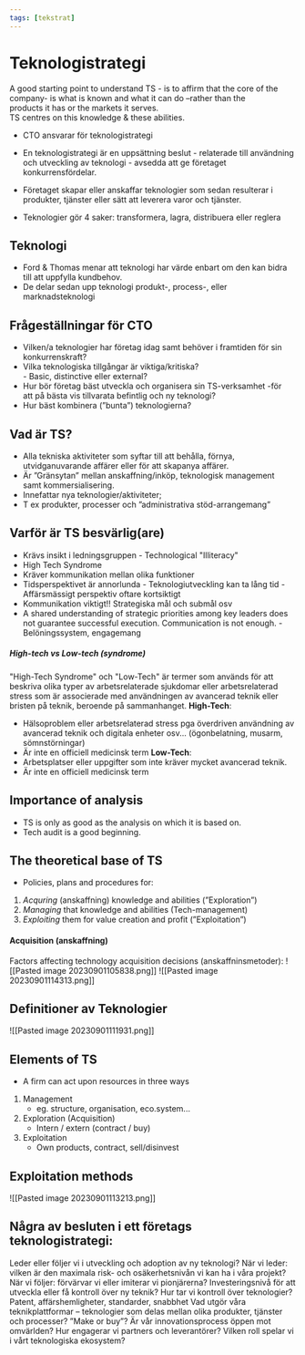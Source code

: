 ```yaml
---
tags: [tekstrat]
---
```

# Teknologistrategi
A good starting point to understand TS - is to affirm that the core of the  
company- is what is known and what it can do –rather than the  
products it has or the markets it serves.  
TS centres on this knowledge & these abilities.

- CTO ansvarar för teknologistrategi

- En teknologistrategi är en uppsättning beslut - relaterade till användning och utveckling av teknologi - avsedda att ge företaget konkurrensfördelar. 
- Företaget skapar eller anskaffar teknologier som sedan resulterar i produkter, tjänster eller sätt att leverera varor och tjänster. 
- Teknologier gör 4 saker: transformera, lagra, distribuera eller reglera

## Teknologi
- Ford & Thomas menar att teknologi har värde enbart om den kan bidra till att uppfylla kundbehov. 
- De delar sedan upp teknologi produkt-, process-, eller marknadsteknologi

## Frågeställningar för CTO
- Vilken/a teknologier har företag idag samt behöver i framtiden för sin  
konkurrenskraft?  
- Vilka teknologiska tillgångar är viktiga/kritiska?  
		- Basic, distinctive eller external?
- Hur bör företag bäst utveckla och organisera sin TS-verksamhet -för  
att på bästa vis tillvarata befintlig och ny teknologi?  
- Hur bäst kombinera (”bunta”) teknologierna?  

## Vad är TS?  
- Alla tekniska aktiviteter som syftar till att behålla, förnya,  
utvidganuvarande affärer eller för att skapanya affärer.  
- Är ”Gränsytan” mellan anskaffning/inköp, teknologisk management  
samt kommersialisering.  
- Innefattar nya teknologier/aktiviteter;  
- T ex produkter, processer och ”administrativa stöd-arrangemang”

## Varför är TS besvärlig(are)
- Krävs insikt i ledningsgruppen - Technological "Illiteracy"
- High Tech Syndrome
- Kräver kommunikation mellan olika funktioner
- Tidsperspektivet är annorlunda
		- Teknologiutveckling kan ta lång tid
		- Affärsmässigt perspektiv oftare kortsiktigt
- Kommunikation viktigt!! Strategiska mål och submål osv
- A shared understanding of strategic priorities among key leaders does not guarantee successful execution. Communication is not enough.
	  - Belöningssystem, engagemang

##### High-tech vs Low-tech (syndrome)
"High-Tech Syndrome" och "Low-Tech" är termer som används för att beskriva olika typer av arbetsrelaterade sjukdomar eller arbetsrelaterad stress som är associerade med användningen av avancerad teknik eller bristen på teknik, beroende på sammanhanget.
**High-Tech**:
- Hälsoproblem eller arbetsrelaterad stress pga överdriven användning av avancerad teknik och digitala enheter osv... (ögonbelatning, musarm, sömnstörningar)
- Är inte en officiell medicinsk term
**Low-Tech**:
- Arbetsplatser eller uppgifter som inte kräver mycket avancerad teknik.
- Är inte en officiell medicinsk term

## Importance of analysis
- TS is only as good as the analysis on which it is based on.
- Tech audit is a good beginning. 

## The theoretical base of TS
- Policies, plans and procedures for:
1. *Acquring* (anskaffning) knowledge and abilities (”Exploration”) 
2. *Managing* that knowledge and abilities (Tech-management)
3. *Exploiting* them for value creation and profit (”Exploitation”)

#### Acquisition (anskaffning)
Factors affecting technology acquisition decisions (anskaffninsmetoder):
![[Pasted image 20230901105838.png]]
![[Pasted image 20230901114313.png]]
## Definitioner av Teknologier
![[Pasted image 20230901111931.png]]

## Elements of TS
- A firm can act upon resources in three ways
1. Management
   - eg. structure, organisation, eco.system...
2. Exploration (Acquisition)
   - Intern / extern (contract / buy)
3. Exploitation 
   - Own products, contract, sell/disinvest

## Exploitation methods
![[Pasted image 20230901113213.png]]

## Några av besluten i ett företags teknologistrategi:
Leder eller följer vi i utveckling och adoption av ny teknologi? 
När vi leder: vilken är den maximala risk- och osäkerhetsnivån vi kan ha i våra projekt? 
När vi följer: förvärvar vi eller imiterar vi pionjärerna? 
Investeringsnivå för att utveckla eller få kontroll över ny teknik? Hur tar vi kontroll över teknologier? Patent, affärshemligheter, standarder, snabbhet 
Vad utgör våra teknikplattformar – teknologier som delas mellan olika produkter, tjänster och processer?
”Make or buy”? Är vår innovationsprocess öppen mot omvärlden? Hur engagerar vi partners och leverantörer?
Vilken roll spelar vi i vårt teknologiska ekosystem?
